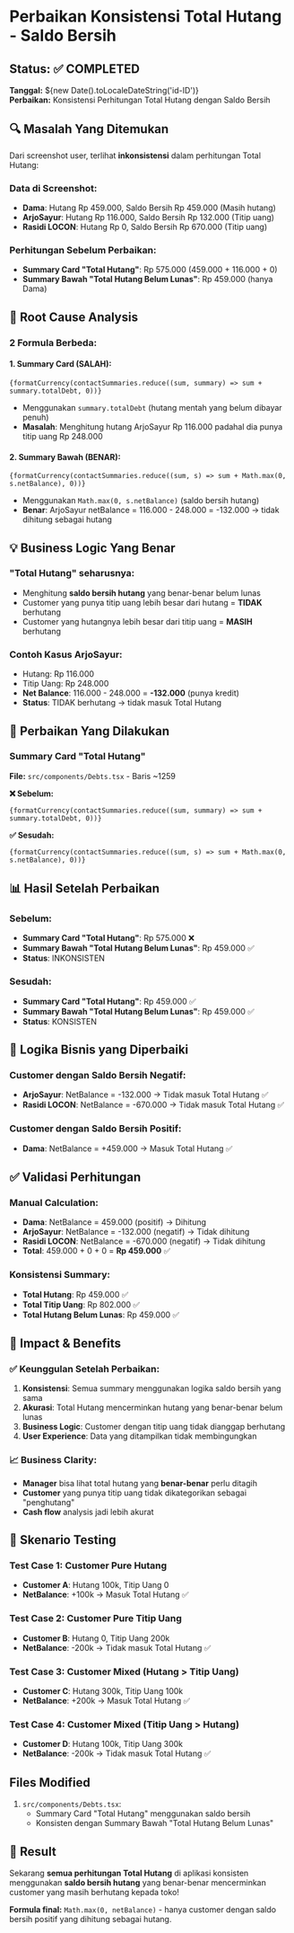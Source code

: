 # Perbaikan Konsistensi Total Hutang - Saldo Bersih

## Status: ✅ COMPLETED
**Tanggal:** ${new Date().toLocaleDateString('id-ID')}  
**Perbaikan:** Konsistensi Perhitungan Total Hutang dengan Saldo Bersih

## 🔍 **Masalah Yang Ditemukan**

Dari screenshot user, terlihat **inkonsistensi** dalam perhitungan Total Hutang:

### **Data di Screenshot:**
- **Dama**: Hutang Rp 459.000, Saldo Bersih Rp 459.000 (Masih hutang)
- **ArjoSayur**: Hutang Rp 116.000, Saldo Bersih Rp 132.000 (Titip uang)  
- **Rasidi LOCON**: Hutang Rp 0, Saldo Bersih Rp 670.000 (Titip uang)

### **Perhitungan Sebelum Perbaikan:**
- **Summary Card "Total Hutang"**: Rp 575.000 (459.000 + 116.000 + 0)
- **Summary Bawah "Total Hutang Belum Lunas"**: Rp 459.000 (hanya Dama)

## 🤔 **Root Cause Analysis**

### **2 Formula Berbeda:**

#### **1. Summary Card (SALAH):**
```tsx
{formatCurrency(contactSummaries.reduce((sum, summary) => sum + summary.totalDebt, 0))}
```
- Menggunakan `summary.totalDebt` (hutang mentah yang belum dibayar penuh)
- **Masalah**: Menghitung hutang ArjoSayur Rp 116.000 padahal dia punya titip uang Rp 248.000

#### **2. Summary Bawah (BENAR):**
```tsx
{formatCurrency(contactSummaries.reduce((sum, s) => sum + Math.max(0, s.netBalance), 0))}
```
- Menggunakan `Math.max(0, s.netBalance)` (saldo bersih hutang)
- **Benar**: ArjoSayur netBalance = 116.000 - 248.000 = -132.000 → tidak dihitung sebagai hutang

## 💡 **Business Logic Yang Benar**

### **"Total Hutang" seharusnya:**
- Menghitung **saldo bersih hutang** yang benar-benar belum lunas
- Customer yang punya titip uang lebih besar dari hutang = **TIDAK** berhutang
- Customer yang hutangnya lebih besar dari titip uang = **MASIH** berhutang

### **Contoh Kasus ArjoSayur:**
- Hutang: Rp 116.000
- Titip Uang: Rp 248.000  
- **Net Balance**: 116.000 - 248.000 = **-132.000** (punya kredit)
- **Status**: TIDAK berhutang → tidak masuk Total Hutang

## 🔧 **Perbaikan Yang Dilakukan**

### **Summary Card "Total Hutang"**
**File:** `src/components/Debts.tsx` - Baris ~1259

**❌ Sebelum:**
```tsx
{formatCurrency(contactSummaries.reduce((sum, summary) => sum + summary.totalDebt, 0))}
```

**✅ Sesudah:**
```tsx
{formatCurrency(contactSummaries.reduce((sum, s) => sum + Math.max(0, s.netBalance), 0))}
```

## 📊 **Hasil Setelah Perbaikan**

### **Sebelum:**
- **Summary Card "Total Hutang"**: Rp 575.000 ❌
- **Summary Bawah "Total Hutang Belum Lunas"**: Rp 459.000 ✅
- **Status**: INKONSISTEN

### **Sesudah:**
- **Summary Card "Total Hutang"**: Rp 459.000 ✅
- **Summary Bawah "Total Hutang Belum Lunas"**: Rp 459.000 ✅  
- **Status**: KONSISTEN

## 🎯 **Logika Bisnis yang Diperbaiki**

### **Customer dengan Saldo Bersih Negatif:**
- **ArjoSayur**: NetBalance = -132.000 → Tidak masuk Total Hutang ✅
- **Rasidi LOCON**: NetBalance = -670.000 → Tidak masuk Total Hutang ✅

### **Customer dengan Saldo Bersih Positif:**
- **Dama**: NetBalance = +459.000 → Masuk Total Hutang ✅

## ✅ **Validasi Perhitungan**

### **Manual Calculation:**
- **Dama**: NetBalance = 459.000 (positif) → Dihitung
- **ArjoSayur**: NetBalance = -132.000 (negatif) → Tidak dihitung  
- **Rasidi LOCON**: NetBalance = -670.000 (negatif) → Tidak dihitung
- **Total**: 459.000 + 0 + 0 = **Rp 459.000** ✅

### **Konsistensi Summary:**
- **Total Hutang**: Rp 459.000 ✅
- **Total Titip Uang**: Rp 802.000 ✅
- **Total Hutang Belum Lunas**: Rp 459.000 ✅

## 🚀 **Impact & Benefits**

### **✅ Keunggulan Setelah Perbaikan:**
1. **Konsistensi**: Semua summary menggunakan logika saldo bersih yang sama
2. **Akurasi**: Total Hutang mencerminkan hutang yang benar-benar belum lunas
3. **Business Logic**: Customer dengan titip uang tidak dianggap berhutang
4. **User Experience**: Data yang ditampilkan tidak membingungkan

### **📈 Business Clarity:**
- **Manager** bisa lihat total hutang yang **benar-benar** perlu ditagih
- **Customer** yang punya titip uang tidak dikategorikan sebagai "penghutang"
- **Cash flow** analysis jadi lebih akurat

## 🔮 **Skenario Testing**

### **Test Case 1: Customer Pure Hutang**
- **Customer A**: Hutang 100k, Titip Uang 0
- **NetBalance**: +100k → Masuk Total Hutang ✅

### **Test Case 2: Customer Pure Titip Uang**
- **Customer B**: Hutang 0, Titip Uang 200k  
- **NetBalance**: -200k → Tidak masuk Total Hutang ✅

### **Test Case 3: Customer Mixed (Hutang > Titip Uang)**
- **Customer C**: Hutang 300k, Titip Uang 100k
- **NetBalance**: +200k → Masuk Total Hutang ✅

### **Test Case 4: Customer Mixed (Titip Uang > Hutang)**
- **Customer D**: Hutang 100k, Titip Uang 300k
- **NetBalance**: -200k → Tidak masuk Total Hutang ✅

## Files Modified

1. `src/components/Debts.tsx`:
   - Summary Card "Total Hutang" menggunakan saldo bersih
   - Konsisten dengan Summary Bawah "Total Hutang Belum Lunas"

## 🎉 **Result**

Sekarang **semua perhitungan Total Hutang** di aplikasi konsisten menggunakan **saldo bersih hutang** yang benar-benar mencerminkan customer yang masih berhutang kepada toko!

**Formula final:** `Math.max(0, netBalance)` - hanya customer dengan saldo bersih positif yang dihitung sebagai hutang.

